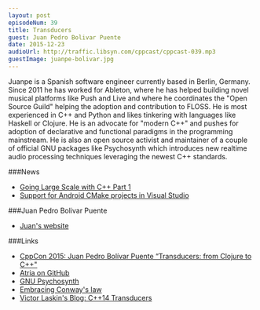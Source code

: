 ```yaml
---
layout: post
episodeNum: 39
title: Transducers
guest: Juan Pedro Bolivar Puente
date: 2015-12-23
audioUrl: http://traffic.libsyn.com/cppcast/cppcast-039.mp3
guestImage: juanpe-bolivar.jpg
---
```


Juanpe is a Spanish software engineer currently based in Berlin, Germany. Since 2011 he has worked for Ableton, where he has helped building novel musical platforms like Push and Live and where he coordinates the "Open Source Guild" helping the adoption and contribution to FLOSS. He is most experienced in C++ and Python and likes tinkering with languages like Haskell or Clojure. He is an advocate for "modern C++" and pushes for adoption of declarative and functional paradigms in the programming mainstream. He is also an open source activist and maintainer of a couple of official GNU packages like Psychosynth which introduces new realtime audio processing techniques leveraging the newest C++ standards.

###News

 - [Going Large Scale with C++ Part 1](http://www.informit.com/articles/article.aspx?p=2467340)
 - [Support for Android CMake projects in Visual Studio](http://blogs.msdn.com/b/vcblog/archive/2015/12/15/support-for-android-cmake-projects-in-visual-studio.aspx)
 
###Juan Pedro Bolivar Puente

 - [Juan's website](http://sinusoid.es/)

###Links

 - [CppCon 2015: Juan Pedro Bolívar Puente “Transducers: from Clojure to C++"](https://www.youtube.com/watch?v=vohGJjGxtJQ)
 - [Atria on GitHub](https://github.com/Ableton/atria)
 - [GNU Psychosynth](http://www.psychosynth.com/index.php/Main_Page)
 - [Embracing Conway's law](http://wingolog.org/archives/2015/11/09/embracing-conways-law)
 - [Victor Laskin's Blog: C++14 Transducers](http://vitiy.info/cpp14-how-to-implement-transducers/)
